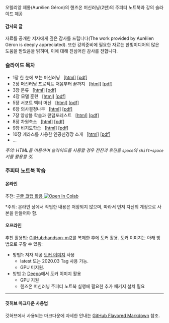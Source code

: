 오렐리앙 제롱(Aur&eacute;lien G&eacute;ron)의 핸즈온 머신러닝(2판)의 주피터 노트북과 강의 슬라이드 제공

#### 감사의 글

자료를 공개한 저자에게 깊은 감사를 드립니다(The work provided by Aur&eacute;lien G&eacute;ron is deeply appreciated). 또한 강의준비에 필요한 자료는 한빛미디어의 많은 도움을 받았음을 밝히며, 이에 대해 진심어린 감사를 전합니다.

### 슬라이드 목차

- 1장 한 눈에 보는 머신러닝 &nbsp;
    [[html]](./slides/handson-ml2-01.slides.html)
    [[pdf]](./slides/handson-ml2-01-slides.pdf)
- 2장 머신러닝 프로젝트 처음부터 끝까지 &nbsp;
    [[html]](./slides/handson-ml2-02.slides.html)
    [[pdf]](./slides/handson-ml2-02-slides.pdf)
- 3장 분류 &nbsp;
    [[html]](./slides/handson-ml2-03.slides.html)
    [[pdf]](./slides/handson-ml2-03-slides.pdf)
- 4장 모델 훈련 &nbsp;
    [[html]](./slides/handson-ml2-04.slides.html)
    [[pdf]](./slides/handson-ml2-04-slides.pdf)
- 5장 서포트 벡터 머신 &nbsp;
    [[html]](./slides/handson-ml2-05.slides.html)
    [[pdf]](./slides/handson-ml2-05-slides.pdf)
- 6장 의사결정나무 &nbsp;
    [[html]](./slides/handson-ml2-06.slides.html)
    [[pdf]](./slides/handson-ml2-06-slides.pdf)
- 7장 앙상블 학습과 랜덤포레스트 &nbsp;
    [[html]](./slides/handson-ml2-07.slides.html)
    [[pdf]](./slides/handson-ml2-07-slides.pdf)
- 8장 차원축소 &nbsp;
    [[html]](./slides/handson-ml2-08.slides.html)
    [[pdf]](./slides/handson-ml2-08-slides.pdf)
- 9장 비지도학습 &nbsp;
    [[html]](./slides/handson-ml2-09.slides.html)
    [[pdf]](./slides/handson-ml2-09-slides.pdf)
- 10장 케라스를 사용한 인공신경망 소개 &nbsp;
    [[html]](./slides/handson-ml2-10.slides.html)
    [[pdf]](./slides/handson-ml2-10-slides.pdf)
- ...

*주의: HTML을 이용하여 슬라이드를 사용할 경우 전진과 후진을 `space`와 `shift+space` 키를 활용할 것.*

### 주피터 노트북 학습

#### 온라인

추천: [구글 코랩 활용 ](https://colab.research.google.com/github/liganega/handson-ml2/blob/master/)
<a href="https://colab.research.google.com/github/liganega/handson-ml2/blob/master/"><img src="https://colab.research.google.com/assets/colab-badge.svg" alt="Open In Colab"/></a>

*주의: 온라인 상에서 작업한 내용은 저장되지 않으며, 따라서 먼저 자신의 계정으로 사본을 만들어야 함.

#### 오프라인

추천 활용법: [GitHub:handson-ml2](https://github.com/liganega/handson-ml2)를 복제한 후에 도커 활용.
도커 이미지는 아래 방법으로 구할 수 있음:
- 방법1: 저자 제공 [도커 이미지](https://hub.docker.com/r/ageron/handson-ml2/tags) 사용
    * latest 또는 2020.03 Tag 사용 가능.
    * GPU 미지원.
- 방법 2: [Deepo](https://github.com/ufoym/deepo)에서 도커 이미지 활용
    * GPU 지원
    * 핸즈온 머신러닝 주피터 노트북 실행에 필요한 추가 패키지 설치 필요
   
---

#### 깃허브 마크다운 사용법 

깃허브에서 사용되는 마크다운에 자세한 안내는 [GitHub Flavored Markdown](https://guides.github.com/features/mastering-markdown/) 참조.
